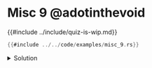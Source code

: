 # Misc 9 @adotinthevoid

{{#include ../include/quiz-is-wip.md}}

```rust
{{#include ../../code/examples/misc_9.rs}}
```

<details>
<summary>Solution</summary>

```
{{#include ../../code/examples/stderr/misc_9.stderr}}
```

No matter what kind a struct is, it can always be initialized with braces (even
if not declared with them). Therefor the first 3 statements are OK.

`A;` on it's own is fine, because `A` is declared as a unit struct, so `A` is a constant of type `A`.

`B;` on it's own is fine, because `B` as a value is the constructor for `B`, with type `fn() -> B`.

`C;` is a compiler error, because `C` only exists as a type, and never a value.
</details>
